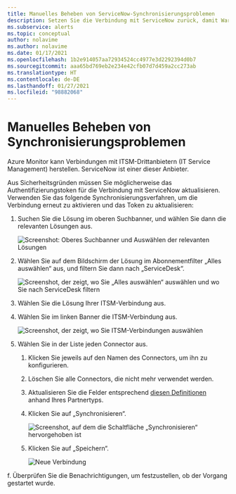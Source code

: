 ```yaml
---
title: Manuelles Beheben von ServiceNow-Synchronisierungsproblemen
description: Setzen Sie die Verbindung mit ServiceNow zurück, damit Warnungen in Microsoft Azure ServiceNow wieder aufrufen können.
ms.subservice: alerts
ms.topic: conceptual
author: nolavime
ms.author: nolavime
ms.date: 01/17/2021
ms.openlocfilehash: 1b2e914057aa72934524cc4977e3d2292394d0b7
ms.sourcegitcommit: aaa65bd769eb2e234e42cfb07d7d459a2cc273ab
ms.translationtype: HT
ms.contentlocale: de-DE
ms.lasthandoff: 01/27/2021
ms.locfileid: "98882068"
---
```

# <a name="how-to-manually-fix-sync-problems"></a>Manuelles Beheben von Synchronisierungsproblemen

Azure Monitor kann Verbindungen mit ITSM-Drittanbietern (IT Service Management) herstellen. ServiceNow ist einer dieser Anbieter.

Aus Sicherheitsgründen müssen Sie möglicherweise das Authentifizierungstoken für die Verbindung mit ServiceNow aktualisieren.
Verwenden Sie das folgende Synchronisierungsverfahren, um die Verbindung erneut zu aktivieren und das Token zu aktualisieren:

1. Suchen Sie die Lösung im oberen Suchbanner, und wählen Sie dann die relevanten Lösungen aus.

    ![Screenshot: Oberes Suchbanner und Auswählen der relevanten Lösungen](media/itsmc-resync-servicenow/solution-search-8-bit.png)

1. Wählen Sie auf dem Bildschirm der Lösung im Abonnementfilter „Alles auswählen“ aus, und filtern Sie dann nach „ServiceDesk“.

    ![Screenshot, der zeigt, wo Sie „Alles auswählen“ auswählen und wo Sie nach ServiceDesk filtern](media/itsmc-resync-servicenow/solutions-list-8-bit.png)

1. Wählen Sie die Lösung Ihrer ITSM-Verbindung aus.
1. Wählen Sie im linken Banner die ITSM-Verbindung aus.

    ![Screenshot, der zeigt, wo Sie ITSM-Verbindungen auswählen](media/itsmc-resync-servicenow/itsm-connector-8-bit.png)

1. Wählen Sie in der Liste jeden Connector aus. 
    1. Klicken Sie jeweils auf den Namen des Connectors, um ihn zu konfigurieren.
    1. Löschen Sie alle Connectors, die nicht mehr verwendet werden.

    1. Aktualisieren Sie die Felder entsprechend [diesen Definitionen](./itsmc-connections.md) anhand Ihres Partnertyps.

    1. Klicken Sie auf „Synchronisieren“.

       ![Screenshot, auf dem die Schaltfläche „Synchronisieren“ hervorgehoben ist](media/itsmc-resync-servicenow/resync-8-bit-2.png)

    1. Klicken Sie auf „Speichern“.

        ![Neue Verbindung](media/itsmc-resync-servicenow/save-8-bit.png)

f.    Überprüfen Sie die Benachrichtigungen, um festzustellen, ob der Vorgang gestartet wurde.
